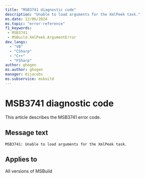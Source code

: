 ```yaml
---
title: "MSB3741 diagnostic code"
description: "Unable to load arguments for the XmlPeek task."
ms.date: 12/06/2024
ms.topic: "error-reference"
f1_keywords:
 - MSB3741
 - MSBuild.XmlPeek.ArgumentError
dev_langs:
  - "VB"
  - "CSharp"
  - "C++"
  - "FSharp"
author: ghogen
ms.author: ghogen
manager: mijacobs
ms.subservice: msbuild
---
```


# MSB3741 diagnostic code

<!-- :::ErrorDefinitionDescription::: -->
<!-- :::editable-content name="introDescription"::: -->
This article describes the MSB3741 error code.
<!-- :::editable-content-end::: -->

## Message text

```output
MSB3741: Unable to load arguments for the XmlPeek task.
```

<!-- :::editable-content name="postOutputDescription"::: -->
<!--
{StrBegin="MSB3741: "}
-->
<!-- :::editable-content-end::: -->
<!-- :::ErrorDefinitionDescription-end::: -->

## Applies to

All versions of MSBuild
